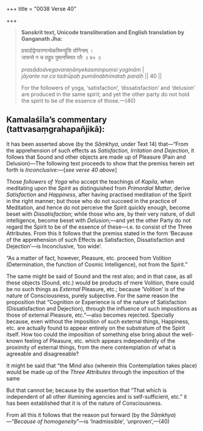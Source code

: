 +++
title = "0038 Verse 40"

+++
> **Sanskrit text, Unicode transliteration and English translation by Ganganath Jha:** 
>
> प्रसादोद्वेगवरणान्येकस्मिन्पुंसि योगिनाम् ।  
> जायन्ते न च तद्रूपः पुमानभिमतः परैः ॥ ४० ॥ 
>
> *prasādodvegavaraṇānyekasminpuṃsi yoginām* \|  
> *jāyante na ca tadrūpaḥ pumānabhimataḥ paraiḥ* \|\| 40 \|\| 
>
> For the followers of yoga, ‘satisfaction’, ‘dissatisfaction’ and ‘delusion’ are produced in the same spirit; and yet the other party do not hold the spirit to be of the essence of those.—(40)



## Kamalaśīla’s commentary (tattvasaṃgrahapañjikā):

It has been asserted above (by the *Sāṃkhya*, under Text 14) that—“From the apprehension of such effects as *Satisfaction, Irritation and Dejection*, it follows that Sound and other objects are made up of Pleasure (Pain and Delusion)—The following text proceeds to show that the premiss herein set forth is *Inconclusive*:—[*see verse 40 above*]

Those *followers of Yoga* who accept the teachings of *Kapila*, when meditating upon the *Spirit* as distinguished from *Primordial Matter*, derive *Satisfaction* and *Happiness*, after having practised meditation of the Spirit in the right manner; but those who do not succeed in the practice of Meditation, and hence do not perceive the Spirit quickly enough, become beset with *Dissatisfaction*; while those who are, by their very nature, of dull intelligence, become beset with *Delusion*;—and yet the other Party do not regard the Spirit to be of the essence of these—i.e. to consist of the Three Attributes. From this it follows that the premiss stated in the form ‘Because of the apprehension of such Effects as Satisfaction, Dissatisfaction and Dejection’—is Inconclusive, ‘too wide’.

“As a matter of fact, however, Pleasure, etc. proceed from Volition (Determination, the function of Cosmic Intelligence), not from the Spirit.”

The same might be said of Sound and the rest also; and in that case, as all these objects (Sound, etc.) would be products of mere Volition, there could be no such things as *External* Pleasure, etc.; because ‘Volition’ is of the nature of Consciousness, purely subjective. For the same reason the proposition that “Cognition or Experience is of the nature of Satisfaction (Dissatisfaction and Dejection), through the influence of such impositions as those of external Pleasure, etc.”—also becomes rejected. Specially because, even without the imposition of such external things, Happiness, etc. are actually found to appear entirely on the substratum of the Spirit itself. How too could the imposition of something else bring about the well-known feeling of Pleasure, etc. which appears independently of the proximity of external things, from the mere contemplation of what is agreeable and disagreeable?

It might be said that “the Mind also (wherein this Contemplation takes place) would be made up of the *Three Attributes* through the imposition of the same

But that cannot be; because by the assertion that “That which is independent of all other illumining agencies and is self-sufficient, etc.” it has been established that it is of the nature of Consciousness.

From all this it follows that the reason put forward (by the *Sāṃkhya*)—“*Because of homogeneity*”—is ‘Inadmissible’, ‘unproven’,—(40)


